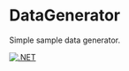 # DataGenerator
Simple sample data generator.

[![.NET](https://github.com/codingwish/DataGenerator/actions/workflows/dotnet.yml/badge.svg)](https://github.com/codingwish/DataGenerator/actions/workflows/dotnet.yml)
